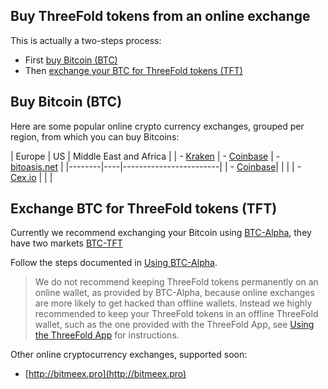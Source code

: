 ## Buy ThreeFold tokens from an online exchange

This is actually a two-steps process:
- First [buy Bitcoin (BTC)](#step1)
- Then [exchange your BTC for ThreeFold tokens (TFT)](#step2)

<a id='step1'></a>

## Buy Bitcoin (BTC)

Here are some popular online crypto currency exchanges, grouped per region, from which you can buy Bitcoins:

| Europe | US | Middle East and Africa |
| - [Kraken](https://www.kraken.com/) | - [Coinbase](https://www.coinbase.com/buy-bitcoin) | - [bitoasis.net](https://bitoasis.net/en/front/faq) | 
|--------|----|------------------------|
| - [Coinbase](https://www.coinbase.com/buy-bitcoin)| | | 
| - [Cex.io](https://cex.io/buy-bitcoins) | | | 


<a id='step2'></a>

## Exchange BTC for ThreeFold tokens (TFT)

Currently we recommend exchanging your Bitcoin using [BTC-Alpha](#btc-alpha), they have two markets [BTC-TFT](https://btc-alpha.com/exchange/TFT_BTC/)

Follow the steps documented in [Using BTC-Alpha](/how_to_buy/btc-alpha.md).

> We do not recommend keeping ThreeFold tokens permanently on an online wallet, as provided by BTC-Alpha, because online exchanges are more likely to get hacked than offline wallets. Instead we highly recommended to keep your ThreeFold tokens in an offline ThreeFold wallet, such as the one provided with the ThreeFold App, see [Using the ThreeFold App](/threefold_aoo.md) for instructions.

Other online cryptocurrency exchanges, supported soon:
- [http://bitmeex.pro](http://bitmeex.pro)


